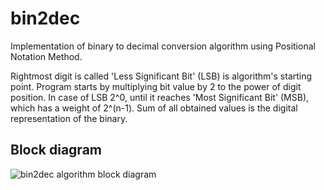 # bin2dec

Implementation of binary to decimal conversion algorithm using Positional Notation Method.

Rightmost digit is called 'Less Significant Bit' (LSB) is algorithm's starting point. Program starts by multiplying bit value by 2 to the power of digit position.
In case of LSB 2^0, until it reaches 'Most Significant Bit' (MSB), which has a weight of 2^(n-1). Sum of all obtained values is the digital representation of the binary.

## Block diagram

![bin2dec algorithm block diagram](../../bin2dec.png)
